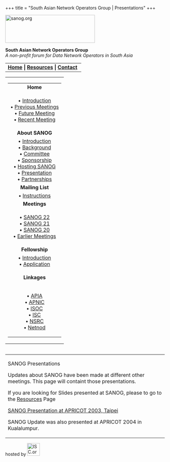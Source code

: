 +++
title = "South Asian Network Operators Group | Presentations"
+++

[<img src="../images/logo.jpg" width="283" height="88" alt="sanog.org" />](../index.html)

**South Asian Network Operators Group**  
*A non-profit forum for Data Network Operators in South Asia*

<table width="760" data-border="0" data-cellspacing="0" data-cellpadding="0">
<tbody>
<tr class="odd">
<td><strong><a href="../index.html">Home</a> | <a href="../resources/index.html">Resources</a> | <a href="../contact.htm">Contact</a> </strong></td>
</tr>
</tbody>
</table>

<table width="100%" data-border="0" data-cellspacing="0" data-cellpadding="8">
<colgroup>
<col style="width: 100%" />
</colgroup>
<tbody>
<tr class="odd">
<td><table width="100%" data-border="0" data-cellspacing="2" data-cellpadding="0">
<colgroup>
<col style="width: 100%" />
</colgroup>
<tbody>
<tr class="odd">
<td style="text-align: center;"><strong>Home</strong></td>
</tr>
<tr class="even">
<td style="text-align: center;"><p>• <a href="../index.html">Introduction</a><br />
• <a href="../previous.htm">Previous Meetings</a><br />
• <a href="../future.htm">Future Meeting</a><br />
• <a href="../sanog20/index.html">Recent Meeting</a></p></td>
</tr>
<tr class="odd">
<td style="text-align: center;"><strong>About SANOG</strong></td>
</tr>
<tr class="even">
<td style="text-align: center;">• <a href="../introduction.htm">Introduction</a><br />
• <a href="../background.htm">Background</a><br />
• <a href="../committee.htm">Committee</a><br />
• <a href="../sponsorship.htm">Sponsorship</a><br />
• <a href="../hosting.htm">Hosting SANOG</a><br />
• <a href="index.html">Presentation</a><br />
• <a href="../partnerships.htm">Partnerships</a></td>
</tr>
<tr class="odd">
<td style="text-align: center;"><strong>Mailing List</strong></td>
</tr>
<tr class="even">
<td style="text-align: center;">• <a href="../mailinglist.htm">Instructions</a></td>
</tr>
<tr class="odd">
<td style="text-align: center;"><strong>Meetings</strong></td>
</tr>
<tr class="even">
<td style="text-align: center;"><p>• <a href="../sanog22/index.html">SANOG 22</a><br />
• <a href="../sanog21/index.html">SANOG 21</a><br />
• <a href="../sanog20/index.html">SANOG 20</a><a href="../sanog19/index.html"><br />
</a>• <a href="../previous.htm">Earlier Meetings</a></p></td>
</tr>
<tr class="odd">
<td style="text-align: center;"><strong>Fellowship</strong></td>
</tr>
<tr class="even">
<td style="text-align: center;">• <a href="../fellowship/index.html">Introduction</a><br />
• <a href="../fellowship/application.htm">Application</a></td>
</tr>
<tr class="odd">
<td style="text-align: center;"><p><strong>Linkages</strong></p></td>
</tr>
<tr class="even">
<td style="text-align: center;"><p>• <a href="http://www.apia.org">APIA</a><br />
• <a href="http://www.apnic.net">APNIC</a><br />
• <a href="http://www.isoc.org">ISOC</a><br />
• <a href="http://www.isc.org">ISC</a><br />
• <a href="http://www.nsrc.org/">NSRC</a><br />
• <a href="http://www.netnod.se/">Netnod</a><br />
</p></td>
</tr>
</tbody>
</table></td>
</tr>
</tbody>
</table>

<img src="../images/1pxt.gif" width="1" height="1" />

<table width="100%" data-border="0" data-cellspacing="0" data-cellpadding="10">
<colgroup>
<col style="width: 100%" />
</colgroup>
<tbody>
<tr class="odd">
<td><p>SANOG Presentations</p>
<p>Updates about SANOG have been made at different other meetings. This page will containt those presentations.</p>
<p>If you are looking for Slides presented at SANOG, please to go to the <a href="../resources/index.html">Resources</a> Page</p>
<p><a href="taipei.pdf">SANOG Presentation at APRICOT 2003, Taipei</a><br />
</p>
<p>SANOG Update was also presented at APRICOT 2004 in Kualalumpur.</p></td>
</tr>
</tbody>
</table>

hosted by
[<img src="../images/isc.gif" width="40" height="40" alt="ISC.org" />](http://www.isc.org)
